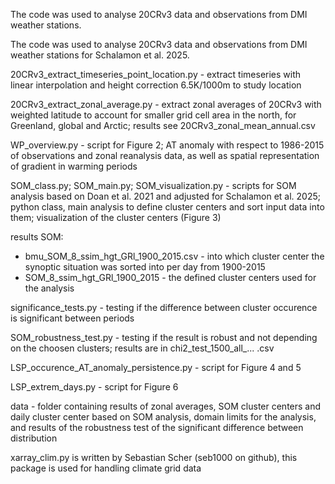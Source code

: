 The code was used to analyse 20CRv3 data and observations from DMI weather stations. 

The code was used to analyse 20CRv3 data and observations from DMI weather stations for Schalamon et al. 2025. 

	
20CRv3_extract_timeseries_point_location.py - extract timeseries with linear interpolation and height correction 6.5K/1000m to study location

20CRv3_extract_zonal_average.py - extract zonal averages of 20CRv3 with weighted latitude to account for smaller grid cell area in the north, for Greenland, global and Arctic; results see 20CRv3_zonal_mean_annual.csv	

WP_overview.py - script for Figure 2; AT anomaly with respect to 1986-2015 of observations and zonal reanalysis data, as well as spatial representation of gradient in warming periods

SOM_class.py; 	SOM_main.py; 	SOM_visualization.py - scripts for SOM analysis based on Doan et al. 2021 and adjusted for Schalamon et al. 2025; python class, main analysis to define cluster centers and sort input data into them; visualization of the cluster centers (Figure 3)

results SOM: 	
- bmu_SOM_8_ssim_hgt_GRl_1900_2015.csv - into which cluster center the synoptic situation was sorted into per day from 1900-2015
- SOM_8_ssim_hgt_GRl_1900_2015 - the defined cluster centers used for the analysis

significance_tests.py - testing if the difference between cluster occurence is significant between periods

SOM_robustness_test.py - testing if the result is robust and not depending on the choosen clusters; results are in chi2_test_1500_all_... .csv

LSP_occurence_AT_anomaly_persistence.py - script for Figure 4 and 5

LSP_extrem_days.py - script for Figure 6

data - folder containing results of zonal averages, SOM cluster centers and daily cluster center based on SOM analysis, domain limits for the analysis, and results of the robustness test of the significant difference between distribution 

xarray_clim.py is written by Sebastian Scher (seb1000 on github), this package is used for handling climate grid data
